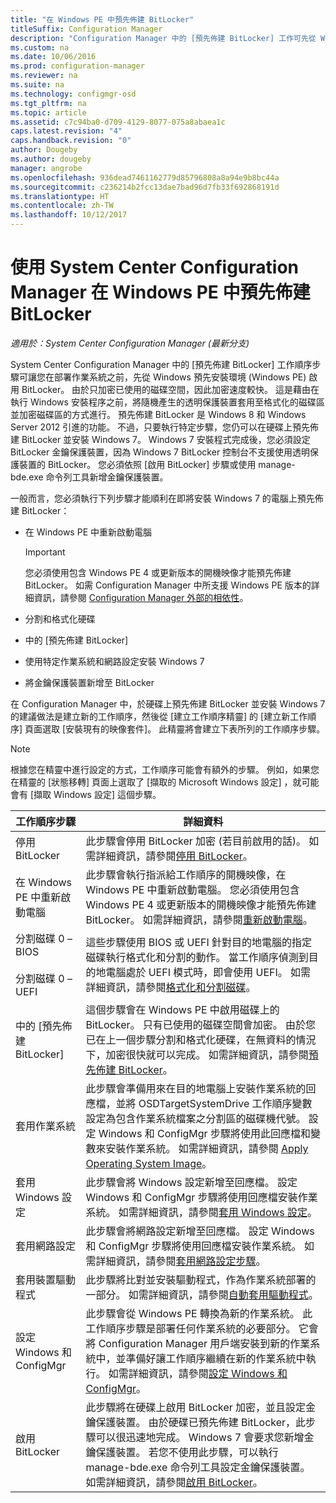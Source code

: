 ```yaml
---
title: "在 Windows PE 中預先佈建 BitLocker"
titleSuffix: Configuration Manager
description: "Configuration Manager 中的 [預先佈建 BitLocker] 工作可先從 Windows 預先安裝環境啟用 BitLocker，再進行作業系統部署。"
ms.custom: na
ms.date: 10/06/2016
ms.prod: configuration-manager
ms.reviewer: na
ms.suite: na
ms.technology: configmgr-osd
ms.tgt_pltfrm: na
ms.topic: article
ms.assetid: c7c94ba0-d709-4129-8077-075a8abaea1c
caps.latest.revision: "4"
caps.handback.revision: "0"
author: Dougeby
ms.author: dougeby
manager: angrobe
ms.openlocfilehash: 936dead7461162779d85796808a8a94e9b8bc44a
ms.sourcegitcommit: c236214b2fcc13dae7bad96d7fb33f692868191d
ms.translationtype: HT
ms.contentlocale: zh-TW
ms.lasthandoff: 10/12/2017
---
```

# <a name="preprovision-bitlocker-in-windows-pe-with-system-center-configuration-manager"></a>使用 System Center Configuration Manager 在 Windows PE 中預先佈建 BitLocker

*適用於：System Center Configuration Manager (最新分支)*

System Center Configuration Manager 中的 [預先佈建 BitLocker] 工作順序步驟可讓您在部署作業系統之前，先從 Windows 預先安裝環境 (Windows PE) 啟用 BitLocker。 由於只加密已使用的磁碟空間，因此加密速度較快。 這是藉由在執行 Windows 安裝程序之前，將隨機產生的透明保護裝置套用至格式化的磁碟區並加密磁碟區的方式進行。 預先佈建 BitLocker 是 Windows 8 和 Windows Server 2012 引進的功能。 不過，只要執行特定步驟，您仍可以在硬碟上預先佈建 BitLocker 並安裝 Windows 7。 Windows 7 安裝程式完成後，您必須設定 BitLocker 金鑰保護裝置，因為 Windows 7 BitLocker 控制台不支援使用透明保護裝置的 BitLocker。 您必須依照 [啟用 BitLocker]  步驟或使用 manage-bde.exe 命令列工具新增金鑰保護裝置。  

 一般而言，您必須執行下列步驟才能順利在即將安裝 Windows 7 的電腦上預先佈建 BitLocker：  

-   在 Windows PE 中重新啟動電腦  

    > [!IMPORTANT]  
    >  您必須使用包含 Windows PE 4 或更新版本的開機映像才能預先佈建 BitLocker。 如需 Configuration Manager 中所支援 Windows PE 版本的詳細資訊，請參閱 [Configuration Manager 外部的相依性](../plan-design/infrastructure-requirements-for-operating-system-deployment.md#BKMK_ExternalDependencies)。  

-   分割和格式化硬碟  

-   中的 [預先佈建 BitLocker]  

-   使用特定作業系統和網路設定安裝 Windows 7  

-   將金鑰保護裝置新增至 BitLocker  

 在 Configuration Manager 中，於硬碟上預先佈建 BitLocker 並安裝 Windows 7 的建議做法是建立新的工作順序，然後從 [建立工作順序精靈] 的 [建立新工作順序] 頁面選取 [安裝現有的映像套件]。 此精靈將會建立下表所列的工作順序步驟。  

> [!NOTE]  
>  根據您在精靈中進行設定的方式，工作順序可能會有額外的步驟。 例如，如果您在精靈的 [狀態移轉]  頁面上選取了 [擷取的 Microsoft Windows 設定]  ，就可能會有 [擷取 Windows 設定]  這個步驟。  

|工作順序步驟|詳細資料|  
|------------------------|-------------|  
|停用 BitLocker|此步驟會停用 BitLocker 加密 (若目前啟用的話)。 如需詳細資訊，請參閱[停用 BitLocker](../understand/task-sequence-steps.md#BKMK_DisableBitLocker)。|  
|在 Windows PE 中重新啟動電腦|此步驟會執行指派給工作順序的開機映像，在 Windows PE 中重新啟動電腦。 您必須使用包含 Windows PE 4 或更新版本的開機映像才能預先佈建 BitLocker。 如需詳細資訊，請參閱[重新啟動電腦](../understand/task-sequence-steps.md#BKMK_RestartComputer)。|  
|分割磁碟 0 – BIOS<br /><br /> 分割磁碟 0 – UEFI|這些步驟使用 BIOS 或 UEFI 針對目的地電腦的指定磁碟執行格式化和分割的動作。 當工作順序偵測到目的地電腦處於 UEFI 模式時，即會使用 UEFI。 如需詳細資訊，請參閱[格式化和分割磁碟](../understand/task-sequence-steps.md#BKMK_FormatandPartitionDisk)。|  
|中的 [預先佈建 BitLocker]|這個步驟會在 Windows PE 中啟用磁碟上的 BitLocker。 只有已使用的磁碟空間會加密。 由於您已在上一個步驟分割和格式化硬碟，在無資料的情況下，加密很快就可以完成。 如需詳細資訊，請參閱[預先佈建 BitLocker](../understand/task-sequence-steps.md#BKMK_PreProvisionBitLocker)。|  
|套用作業系統|此步驟會準備用來在目的地電腦上安裝作業系統的回應檔，並將 OSDTargetSystemDrive 工作順序變數設定為包含作業系統檔案之分割區的磁碟機代號。 設定 Windows 和 ConfigMgr 步驟將使用此回應檔和變數來安裝作業系統。 如需詳細資訊，請參閱 [Apply Operating System Image](../understand/task-sequence-steps.md#BKMK_ApplyOperatingSystemImage)。|  
|套用 Windows 設定|此步驟會將 Windows 設定新增至回應檔。 設定 Windows 和 ConfigMgr 步驟將使用回應檔安裝作業系統。 如需詳細資訊，請參閱[套用 Windows 設定](../understand/task-sequence-steps.md#BKMK_ApplyWindowsSettings)。|  
|套用網路設定|此步驟會將網路設定新增至回應檔。 設定 Windows 和 ConfigMgr 步驟將使用回應檔安裝作業系統。 如需詳細資訊，請參閱[套用網路設定步驟](../understand/task-sequence-steps.md#BKMK_ApplyNetworkSettings)。|  
|套用裝置驅動程式|此步驟將比對並安裝驅動程式，作為作業系統部署的一部分。 如需詳細資訊，請參閱[自動套用驅動程式](../understand/task-sequence-steps.md#BKMK_AutoApplyDrivers)。|  
|設定 Windows 和 ConfigMgr|此步驟會從 Windows PE 轉換為新的作業系統。 此工作順序步驟是部署任何作業系統的必要部分。 它會將 Configuration Manager 用戶端安裝到新的作業系統中，並準備好讓工作順序繼續在新的作業系統中執行。 如需詳細資訊，請參閱[設定 Windows 和 ConfigMgr](../understand/task-sequence-steps.md#BKMK_SetupWindowsandConfigMgr)。|  
|啟用 BitLocker|此步驟將在硬碟上啟用 BitLocker 加密，並且設定金鑰保護裝置。 由於硬碟已預先佈建 BitLocker，此步驟可以很迅速地完成。 Windows 7 會要求您新增金鑰保護裝置。 若您不使用此步驟，可以執行 manage-bde.exe 命令列工具設定金鑰保護裝置。 如需詳細資訊，請參閱[啟用 BitLocker](../understand/task-sequence-steps.md#BKMK_EnableBitLocker)。|  

